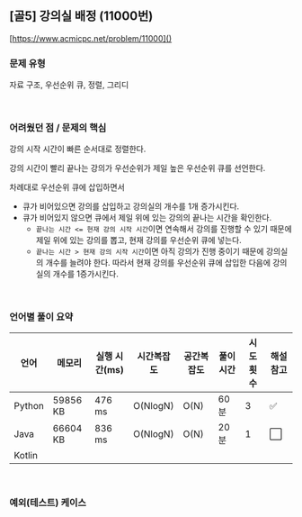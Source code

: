 ## [골5] 강의실 배정 (11000번)

[https://www.acmicpc.net/problem/11000]()

### 문제 유형

자료 구조, 우선순위 큐, 정렬, 그리디

<br>

### 어려웠던 점 / 문제의 핵심

강의 시작 시간이 빠른 순서대로 정렬한다.

강의 시간이 빨리 끝나는 강의가 우선순위가 제일 높은 우선순위 큐를 선언한다.

차례대로 우선순위 큐에 삽입하면서

- 큐가 비어있으면 강의를 삽입하고 강의실의 개수를 1개 증가시킨다.
- 큐가 비어있지 않으면 큐에서 제일 위에 있는 강의의 끝나는 시간을 확인한다.
  - `끝나는 시간 <= 현재 강의 시작 시간`이면 연속해서 강의를 진행할 수 있기 때문에 제일 위에 있는 강의를 뽑고, 현재 강의를 우선순위 큐에 넣는다.
  - `끝나는 시간 > 현재 강의 시작 시간`이면 아직 강의가 진행 중이기 때문에 강의실의 개수를 늘려야 한다. 따라서 현재 강의를 우선순위 큐에 삽입한 다음에 강의실의 개수를 1증가시킨다.

<br>

### 언어별 풀이 요약

| 언어   | 메모리   | 실행 시간(ms) | 시간복잡도 | 공간복잡도 | 풀이 시간 | 시도 횟수 | 해설 참고            |
| ------ | -------- | ------------- | ---------- | ---------- | --------- | --------- | -------------------- |
| Python | 59856 KB | 476 ms        | O(NlogN)   | O(N)       | 60분      | 3         | :white_check_mark:   |
| Java   | 66604 KB | 836 ms        | O(NlogN)   | O(N)       | 20분      | 1         | :white_large_square: |
| Kotlin |          |               |            |            |           |           |                      |

<br>

### 예외(테스트) 케이스

```
```

